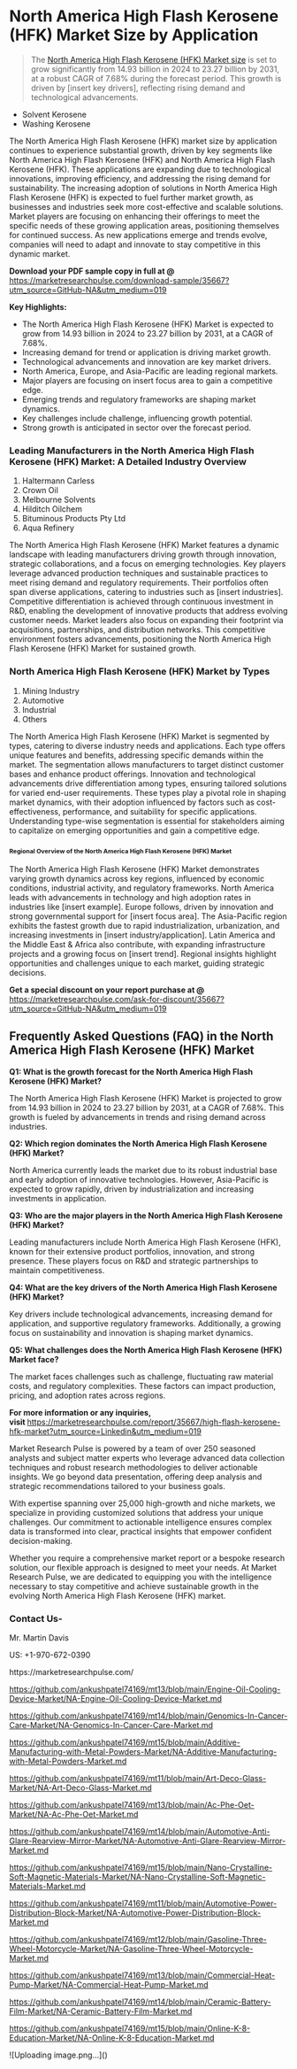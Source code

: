 <h1>North America High Flash Kerosene (HFK) Market&nbsp;Size by Application</h1><blockquote><p>The <a href="https://marketresearchpulse.com/download-sample/35667?utm_source=GitHub-NA&amp;utm_medium=019">North America High Flash Kerosene (HFK) Market size</a> is set to grow significantly from 14.93 billion in 2024 to 23.27 billion by 2031, at a robust CAGR of 7.68% during the forecast period. This growth is driven by [insert key drivers], reflecting rising demand and technological advancements.</p></blockquote><ul><li>Solvent Kerosene<li> Washing Kerosene</li></ul><p>The North America High Flash Kerosene (HFK) market size by application continues to experience substantial growth, driven by key segments like North America High Flash Kerosene (HFK) and North America High Flash Kerosene (HFK). These applications are expanding due to technological innovations, improving efficiency, and addressing the rising demand for sustainability. The increasing adoption of solutions in North America High Flash Kerosene (HFK) is expected to fuel further market growth, as businesses and industries seek more cost-effective and scalable solutions. Market players are focusing on enhancing their offerings to meet the specific needs of these growing application areas, positioning themselves for continued success. As new applications emerge and trends evolve, companies will need to adapt and innovate to stay competitive in this dynamic market.</p><p><strong>Download your PDF sample copy in full at @ </strong><a href="https://marketresearchpulse.com/download-sample/35667?utm_source=GitHub-NA&amp;utm_medium=019">https://marketresearchpulse.com/download-sample/35667?utm_source=GitHub-NA&amp;utm_medium=019</a></p><p><strong>Key Highlights: </strong></p><ul><li>The North America High Flash Kerosene (HFK) Market is expected to grow from 14.93 billion in 2024 to 23.27 billion by 2031, at a CAGR of 7.68%.</li><li>Increasing demand for trend or application is driving market growth.</li><li>Technological advancements and innovation are key market drivers.</li><li>North America, Europe, and Asia-Pacific are leading regional markets.</li><li>Major players are focusing on insert focus area to gain a competitive edge.</li><li>Emerging trends and regulatory frameworks are shaping market dynamics.</li><li>Key challenges include challenge, influencing growth potential.</li><li>Strong growth is anticipated in sector over the forecast period.</li></ul><h3>Leading Manufacturers in the North America High Flash Kerosene (HFK) Market: A Detailed Industry Overview</h3><ol><li>Haltermann Carless</li><li>Crown Oil</li><li>Melbourne Solvents</li><li>Hilditch Oilchem</li><li>Bituminous Products Pty Ltd</li><li>Aqua Refinery</li></ol><div class="flex max-w-full flex-col flex-grow"><div class="min-h-8 text-message flex w-full flex-col items-end gap-2 whitespace-normal break-words [.text-message+&amp;]:mt-5" dir="auto" data-message-author-role="assistant" data-message-id="fd8432e4-4910-450d-b182-61b7bfb0a01f" data-message-model-slug="gpt-4o"><div class="flex w-full flex-col gap-1 empty:hidden first:pt-[3px]"><div class="markdown prose w-full break-words dark:prose-invert light"><p>The North America High Flash Kerosene (HFK) Market features a dynamic landscape with leading manufacturers driving growth through innovation, strategic collaborations, and a focus on emerging technologies. Key players leverage advanced production techniques and sustainable practices to meet rising demand and regulatory requirements. Their portfolios often span diverse applications, catering to industries such as [insert industries]. Competitive differentiation is achieved through continuous investment in R&amp;D, enabling the development of innovative products that address evolving customer needs. Market leaders also focus on expanding their footprint via acquisitions, partnerships, and distribution networks. This competitive environment fosters advancements, positioning the North America High Flash Kerosene (HFK) Market for sustained growth.</p></div></div></div></div><h3>North America High Flash Kerosene (HFK) Market by Types</h3><ol><li>Mining Industry<li> Automotive<li> Industrial<li> Others</li></ol><div class="flex max-w-full flex-col flex-grow"><div class="min-h-8 text-message flex w-full flex-col items-end gap-2 whitespace-normal break-words [.text-message+&amp;]:mt-5" dir="auto" data-message-author-role="assistant" data-message-id="084470be-0bb7-4664-bddf-5156b4f41249" data-message-model-slug="gpt-4o-mini"><div class="flex w-full flex-col gap-1 empty:hidden first:pt-[3px]"><div class="markdown prose w-full break-words dark:prose-invert light"><p>The North America High Flash Kerosene (HFK) Market is segmented by types, catering to diverse industry needs and applications. Each type offers unique features and benefits, addressing specific demands within the market. The segmentation allows manufacturers to target distinct customer bases and enhance product offerings. Innovation and technological advancements drive differentiation among types, ensuring tailored solutions for varied end-user requirements. These types play a pivotal role in shaping market dynamics, with their adoption influenced by factors such as cost-effectiveness, performance, and suitability for specific applications. Understanding type-wise segmentation is essential for stakeholders aiming to capitalize on emerging opportunities and gain a competitive edge.</p></div></div></div></div><h3><span style="font-size: 11px;">Regional Overview of the North America High Flash Kerosene (HFK) Market</span></h3><div class="flex max-w-full flex-col flex-grow"><div class="min-h-8 text-message flex w-full flex-col items-end gap-2 whitespace-normal break-words [.text-message+&amp;]:mt-5" dir="auto" data-message-author-role="assistant" data-message-id="e9038762-ce64-4e30-91c9-9bd413514231" data-message-model-slug="gpt-4o-mini"><div class="flex w-full flex-col gap-1 empty:hidden first:pt-[3px]"><div class="markdown prose w-full break-words dark:prose-invert light"><p>The North America High Flash Kerosene (HFK) Market demonstrates varying growth dynamics across key regions, influenced by economic conditions, industrial activity, and regulatory frameworks. North America leads with advancements in technology and high adoption rates in industries like [insert example]. Europe follows, driven by innovation and strong governmental support for [insert focus area]. The Asia-Pacific region exhibits the fastest growth due to rapid industrialization, urbanization, and increasing investments in [insert industry/application]. Latin America and the Middle East &amp; Africa also contribute, with expanding infrastructure projects and a growing focus on [insert trend]. Regional insights highlight opportunities and challenges unique to each market, guiding strategic decisions.</p></div></div></div></div><p><strong>Get a special discount on your report purchase at @ </strong><a href="https://marketresearchpulse.com/ask-for-discount/35667?utm_source=GitHub-NA&amp;utm_medium=019">https://marketresearchpulse.com/ask-for-discount/35667?utm_source=GitHub-NA&amp;utm_medium=019</a></p><h2>Frequently Asked Questions (FAQ) in the North America High Flash Kerosene (HFK) Market</h2><p><strong>Q1: What is the growth forecast for the North America High Flash Kerosene (HFK) Market?</strong></p><p>The North America High Flash Kerosene (HFK) Market is projected to grow from 14.93 billion in 2024 to 23.27 billion by 2031, at a CAGR of 7.68%. This growth is fueled by advancements in trends and rising demand across industries.</p><p><strong>Q2: Which region dominates the North America High Flash Kerosene (HFK) Market?</strong></p><p>North America currently leads the market due to its robust industrial base and early adoption of innovative technologies. However, Asia-Pacific is expected to grow rapidly, driven by industrialization and increasing investments in application.</p><p><strong>Q3: Who are the major players in the North America High Flash Kerosene (HFK) Market?</strong></p><p>Leading manufacturers include North America High Flash Kerosene (HFK), known for their extensive product portfolios, innovation, and strong presence. These players focus on R&amp;D and strategic partnerships to maintain competitiveness.</p><p><strong>Q4: What are the key drivers of the North America High Flash Kerosene (HFK) Market?</strong></p><p>Key drivers include technological advancements, increasing demand for application, and supportive regulatory frameworks. Additionally, a growing focus on sustainability and innovation is shaping market dynamics.</p><p><strong>Q5: What challenges does the North America High Flash Kerosene (HFK) Market face?</strong></p><p>The market faces challenges such as challenge, fluctuating raw material costs, and regulatory complexities. These factors can impact production, pricing, and adoption rates across regions.</p><p><strong>For more information or any inquiries, visit&nbsp;</strong><a href="https://marketresearchpulse.com/report/35667/high-flash-kerosene-hfk-market?utm_source=Linkedin&utm_medium=019">https://marketresearchpulse.com/report/35667/high-flash-kerosene-hfk-market?utm_source=Linkedin&utm_medium=019</a></p><p>Market Research Pulse is powered by a team of over 250 seasoned analysts and subject matter experts who leverage advanced data collection techniques and robust research methodologies to deliver actionable insights. We go beyond data presentation, offering deep analysis and strategic recommendations tailored to your business goals.</p><p>With expertise spanning over 25,000 high-growth and niche markets, we specialize in providing customized solutions that address your unique challenges. Our commitment to actionable intelligence ensures complex data is transformed into clear, practical insights that empower confident decision-making.</p><p>Whether you require a comprehensive market report or a bespoke research solution, our flexible approach is designed to meet your needs. At Market Research Pulse, we are dedicated to equipping you with the intelligence necessary to stay competitive and achieve sustainable growth in the evolving North America High Flash Kerosene (HFK) market.</p><h3><strong>Contact Us-</strong></h3><p>Mr. Martin Davis</p><p>US: +1-970-672-0390</p><p>https://marketresearchpulse.com/</p><p><a href="https://github.com/ankushpatel74169/mt13/blob/main/Engine-Oil-Cooling-Device-Market/NA-Engine-Oil-Cooling-Device-Market.md">https://github.com/ankushpatel74169/mt13/blob/main/Engine-Oil-Cooling-Device-Market/NA-Engine-Oil-Cooling-Device-Market.md</a></p><p><a href="https://github.com/ankushpatel74169/mt14/blob/main/Genomics-In-Cancer-Care-Market/NA-Genomics-In-Cancer-Care-Market.md">https://github.com/ankushpatel74169/mt14/blob/main/Genomics-In-Cancer-Care-Market/NA-Genomics-In-Cancer-Care-Market.md</a></p><p><a href="https://github.com/ankushpatel74169/mt15/blob/main/Additive-Manufacturing-with-Metal-Powders-Market/NA-Additive-Manufacturing-with-Metal-Powders-Market.md">https://github.com/ankushpatel74169/mt15/blob/main/Additive-Manufacturing-with-Metal-Powders-Market/NA-Additive-Manufacturing-with-Metal-Powders-Market.md</a></p><p><a href="https://github.com/ankushpatel74169/mt11/blob/main/Art-Deco-Glass-Market/NA-Art-Deco-Glass-Market.md">https://github.com/ankushpatel74169/mt11/blob/main/Art-Deco-Glass-Market/NA-Art-Deco-Glass-Market.md</a></p><p><a href="https://github.com/ankushpatel74169/mt13/blob/main/Ac-Phe-Oet-Market/NA-Ac-Phe-Oet-Market.md">https://github.com/ankushpatel74169/mt13/blob/main/Ac-Phe-Oet-Market/NA-Ac-Phe-Oet-Market.md</a></p><p><a href="https://github.com/ankushpatel74169/mt14/blob/main/Automotive-Anti-Glare-Rearview-Mirror-Market/NA-Automotive-Anti-Glare-Rearview-Mirror-Market.md">https://github.com/ankushpatel74169/mt14/blob/main/Automotive-Anti-Glare-Rearview-Mirror-Market/NA-Automotive-Anti-Glare-Rearview-Mirror-Market.md</a></p><p><a href="https://github.com/ankushpatel74169/mt15/blob/main/Nano-Crystalline-Soft-Magnetic-Materials-Market/NA-Nano-Crystalline-Soft-Magnetic-Materials-Market.md">https://github.com/ankushpatel74169/mt15/blob/main/Nano-Crystalline-Soft-Magnetic-Materials-Market/NA-Nano-Crystalline-Soft-Magnetic-Materials-Market.md</a></p><p><a href="https://github.com/ankushpatel74169/mt11/blob/main/Automotive-Power-Distribution-Block-Market/NA-Automotive-Power-Distribution-Block-Market.md">https://github.com/ankushpatel74169/mt11/blob/main/Automotive-Power-Distribution-Block-Market/NA-Automotive-Power-Distribution-Block-Market.md</a></p><p><a href="https://github.com/ankushpatel74169/mt12/blob/main/Gasoline-Three-Wheel-Motorcycle-Market/NA-Gasoline-Three-Wheel-Motorcycle-Market.md">https://github.com/ankushpatel74169/mt12/blob/main/Gasoline-Three-Wheel-Motorcycle-Market/NA-Gasoline-Three-Wheel-Motorcycle-Market.md</a></p><p><a href="https://github.com/ankushpatel74169/mt13/blob/main/Commercial-Heat-Pump-Market/NA-Commercial-Heat-Pump-Market.md">https://github.com/ankushpatel74169/mt13/blob/main/Commercial-Heat-Pump-Market/NA-Commercial-Heat-Pump-Market.md</a></p><p><a href="https://github.com/ankushpatel74169/mt14/blob/main/Ceramic-Battery-Film-Market/NA-Ceramic-Battery-Film-Market.md">https://github.com/ankushpatel74169/mt14/blob/main/Ceramic-Battery-Film-Market/NA-Ceramic-Battery-Film-Market.md</a></p><p><a href="https://github.com/ankushpatel74169/mt15/blob/main/Online-K-8-Education-Market/NA-Online-K-8-Education-Market.md">https://github.com/ankushpatel74169/mt15/blob/main/Online-K-8-Education-Market/NA-Online-K-8-Education-Market.md</a></p>
![Uploading image.png…]()
